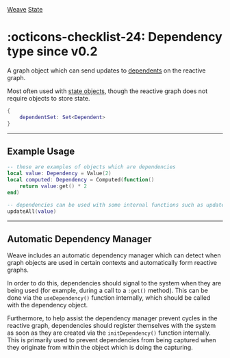 <nav class="weavedoc-api-breadcrumbs">
	<a href="../..">Weave</a>
	<a href="..">State</a>
</nav>

<h1 class="weavedoc-api-header" markdown>
	<span class="weavedoc-api-icon" markdown>:octicons-checklist-24:</span>
	<span class="weavedoc-api-name">Dependency</span>
	<span class="weavedoc-api-pills">
		<span class="weavedoc-api-pill-type">type</span>
		<span class="weavedoc-api-pill-since">since v0.2</span>
	</span>
</h1>

A graph object which can send updates to [dependents](../dependent) on the
reactive graph.

Most often used with [state objects](../stateobject), though the reactive graph
does not require objects to store state.

```Lua
{
	dependentSet: Set<Dependent>
}
```

---

## Example Usage

```Lua
-- these are examples of objects which are dependencies
local value: Dependency = Value(2)
local computed: Dependency = Computed(function()
	return value:get() * 2
end)

-- dependencies can be used with some internal functions such as updateAll()
updateAll(value)
```

---

## Automatic Dependency Manager

Weave includes an automatic dependency manager which can detect when graph
objects are used in certain contexts and automatically form reactive graphs.

In order to do this, dependencies should signal to the system when they are
being used (for example, during a call to a `:get()` method). This can be done
via the `useDependency()` function internally, which should be called with the
dependency object.

Furthermore, to help assist the dependency manager prevent cycles in the
reactive graph, dependencies should register themselves with the system as soon
as they are created via the `initDependency()` function internally. This is
primarily used to prevent dependencies from being captured when they originate
from within the object which is doing the capturing.
